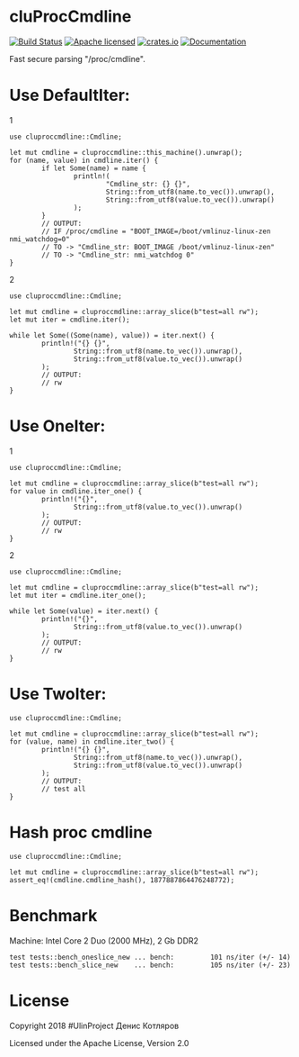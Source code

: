 # cluProcCmdline

[![Build Status](https://travis-ci.org/clucompany/cluProcCmdline.svg?branch=master)](https://travis-ci.org/clucompany/cluProcCmdline)
[![Apache licensed](https://img.shields.io/badge/license-Apache%202.0-blue.svg)](./LICENSE)
[![crates.io](http://meritbadge.herokuapp.com/cluproccmdline)](https://crates.io/crates/cluproccmdline)
[![Documentation](https://docs.rs/cluuname/badge.svg)](https://docs.rs/cluproccmdline)

Fast secure parsing "/proc/cmdline".


# Use DefaultIter:

1

	use cluproccmdline::Cmdline;

	let mut cmdline = cluproccmdline::this_machine().unwrap();
	for (name, value) in cmdline.iter() {
			if let Some(name) = name {
					println!(
							"Cmdline_str: {} {}", 
							String::from_utf8(name.to_vec()).unwrap(), 
							String::from_utf8(value.to_vec()).unwrap()
					);
			}
			// OUTPUT: 
			// IF /proc/cmdline = "BOOT_IMAGE=/boot/vmlinuz-linux-zen nmi_watchdog=0"
			// TO -> "Cmdline_str: BOOT_IMAGE /boot/vmlinuz-linux-zen"
			// TO -> "Cmdline_str: nmi_watchdog 0"
	}	

2

	use cluproccmdline::Cmdline;

	let mut cmdline = cluproccmdline::array_slice(b"test=all rw");
	let mut iter = cmdline.iter();

	while let Some((Some(name), value)) = iter.next() {
			println!("{} {}", 
					String::from_utf8(name.to_vec()).unwrap(), 
					String::from_utf8(value.to_vec()).unwrap()
			);
			// OUTPUT:
			// rw
	}

# Use OneIter:

1

	use cluproccmdline::Cmdline;

	let mut cmdline = cluproccmdline::array_slice(b"test=all rw");
	for value in cmdline.iter_one() {
			println!("{}", 
					String::from_utf8(value.to_vec()).unwrap()
			);
			// OUTPUT: 
			// rw
	}

2

	use cluproccmdline::Cmdline;

	let mut cmdline = cluproccmdline::array_slice(b"test=all rw");
	let mut iter = cmdline.iter_one();

	while let Some(value) = iter.next() {
			println!("{}", 
					String::from_utf8(value.to_vec()).unwrap()
			);
			// OUTPUT:
			// rw
	}

# Use TwoIter:

	use cluproccmdline::Cmdline;

	let mut cmdline = cluproccmdline::array_slice(b"test=all rw");
	for (value, name) in cmdline.iter_two() {
			println!("{} {}", 
					String::from_utf8(name.to_vec()).unwrap(),
					String::from_utf8(value.to_vec()).unwrap()
			);
			// OUTPUT: 
			// test all
	}

# Hash proc cmdline

	use cluproccmdline::Cmdline;

	let mut cmdline = cluproccmdline::array_slice(b"test=all rw");
	assert_eq!(cmdline.cmdline_hash(), 1877887864476248772);


# Benchmark

Machine: Intel Core 2 Duo (2000 MHz), 2 Gb DDR2

	test tests::bench_oneslice_new ... bench:         101 ns/iter (+/- 14)
	test tests::bench_slice_new    ... bench:         105 ns/iter (+/- 23)

# License

Copyright 2018 #UlinProject Денис Котляров

Licensed under the Apache License, Version 2.0
